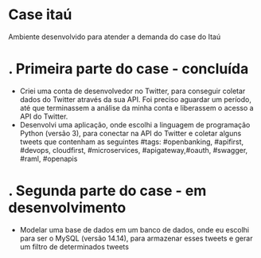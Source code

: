 # Case itaú
Ambiente desenvolvido para atender a demanda do case do Itaú
# . Primeira parte do case - concluída 
- Criei uma conta de desenvolvedor no Twitter, para conseguir coletar dados do Twitter através da sua API. Foi preciso aguardar um período, até que terminassem a análise da minha conta e liberassem o acesso a API do Twitter.
- Desenvolvi uma aplicação, onde escolhi a linguagem de programação Python (versão 3), para conectar na API do Twitter e coletar alguns tweets que contenham as seguintes #tags: #openbanking, #apifirst, #devops, cloudfirst, #microservices, #apigateway,#oauth, #swagger, #raml, #openapis

# . Segunda parte do case - em desenvolvimento
- Modelar uma base de dados em um banco de dados, onde eu escolhi para ser o MySQL (versão 14.14), para armazenar esses tweets e gerar um filtro de determinados tweets
